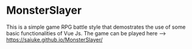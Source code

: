 # MonsterSlayer
 This is a simple game RPG battle style that demostrates the use of some basic functionalities of Vue Js.
 The game can be played here --> https://saiuke.github.io/MonsterSlayer/
